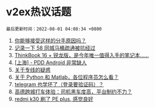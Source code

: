 # v2ex热议话题

`最后更新时间：2022-08-01 04:08:34 +0800`

1. [你能够接受这样的分手原因吗？](https://www.v2ex.com/t/869788)
1. [记录一下 58 同城马桶疏通被坑经过](https://www.v2ex.com/t/869740)
1. [ThinkBook 16 + 锐龙版，是今年唯一值得入手的笔记本……](https://www.v2ex.com/t/869722)
1. [[上海] - PDD Android 非常缺人](https://www.v2ex.com/t/869790)
1. [关于专线的疑惑](https://www.v2ex.com/t/869775)
1. [关于 Python 和 Matlab，各位程序员怎么看？](https://www.v2ex.com/t/869764)
1. [telegram 也学坏了（登录要验证码）？](https://www.v2ex.com/t/869726)
1. [高德跨城打车体验：司机黑车度高，平台制约不力？](https://www.v2ex.com/t/869757)
1. [redmi k30 刷了 PE plus, 感觉良好](https://www.v2ex.com/t/869772)

